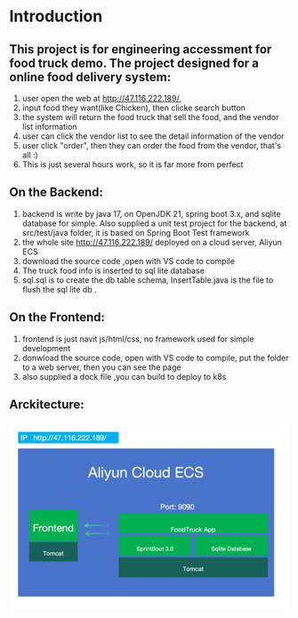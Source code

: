 # Introduction

## This project is for engineering accessment for food truck demo. The project designed for a online food delivery system:

1. user open the web at http://47.116.222.189/, 
2. input food they want(like Chicken), then clicke search button
3. the system will return the food truck that sell the food, and the vendor list information
4. user can click the vendor list to see the detail information of the vendor
5. user click "order", then they can order the food from the vendor, that's all :)
6. This is just several hours work, so it is far more from perfect

## On the Backend:
1. backend is write by java 17, on OpenJDK 21, spring boot 3.x, and sqlite database for simple. Also supplied a unit test  project for the backend, at src/test/java folder, it is based on Spring Boot Test framework
2. the whole site http://47.116.222.189/ deployed on a cloud server, Aliyun ECS
3. download the source code ,open with VS code to compile
4. The truck food info is inserted to sql lite database
5. sql.sql is to create the  db table schema,  InsertTable.java is the file to flush the sql lite db .


## On the Frontend:
1. frontend is just navit js/html/css, no framework used for simple development
2. donwload the source code, open with VS code to compile, put the folder to a web server, then you can see the page
3. also supplied a dock file ,you can build to deploy to k8s

## Arckitecture:
!["architecture image"](archi.png)


